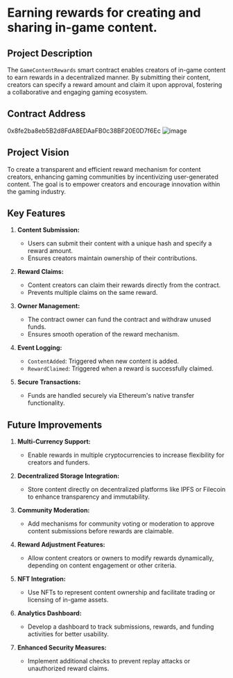 #  Earning rewards for creating and sharing in-game content.

## Project Description
The `GameContentRewards` smart contract enables creators of in-game content to earn rewards in a decentralized manner. By submitting their content, creators can specify a reward amount and claim it upon approval, fostering a collaborative and engaging gaming ecosystem.

## Contract Address
0x8fe2ba8eb5B2d8FdA8EDAaFB0c38BF20E0D7f6Ec
![image](https://github.com/user-attachments/assets/7a7a3df7-3021-400c-87f5-3e92cd1cfb49)



## Project Vision
To create a transparent and efficient reward mechanism for content creators, enhancing gaming communities by incentivizing user-generated content. The goal is to empower creators and encourage innovation within the gaming industry.

## Key Features

1. **Content Submission:**
   - Users can submit their content with a unique hash and specify a reward amount.
   - Ensures creators maintain ownership of their contributions.

2. **Reward Claims:**
   - Content creators can claim their rewards directly from the contract.
   - Prevents multiple claims on the same reward.

3. **Owner Management:**
   - The contract owner can fund the contract and withdraw unused funds.
   - Ensures smooth operation of the reward mechanism.

4. **Event Logging:**
   - `ContentAdded`: Triggered when new content is added.
   - `RewardClaimed`: Triggered when a reward is successfully claimed.

5. **Secure Transactions:**
   - Funds are handled securely via Ethereum's native transfer functionality.

## Future Improvements

1. **Multi-Currency Support:**
   - Enable rewards in multiple cryptocurrencies to increase flexibility for creators and funders.

2. **Decentralized Storage Integration:**
   - Store content directly on decentralized platforms like IPFS or Filecoin to enhance transparency and immutability.

3. **Community Moderation:**
   - Add mechanisms for community voting or moderation to approve content submissions before rewards are claimable.

4. **Reward Adjustment Features:**
   - Allow content creators or owners to modify rewards dynamically, depending on content engagement or other criteria.

5. **NFT Integration:**
   - Use NFTs to represent content ownership and facilitate trading or licensing of in-game assets.

6. **Analytics Dashboard:**
   - Develop a dashboard to track submissions, rewards, and funding activities for better usability.

7. **Enhanced Security Measures:**
   - Implement additional checks to prevent replay attacks or unauthorized reward claims.


